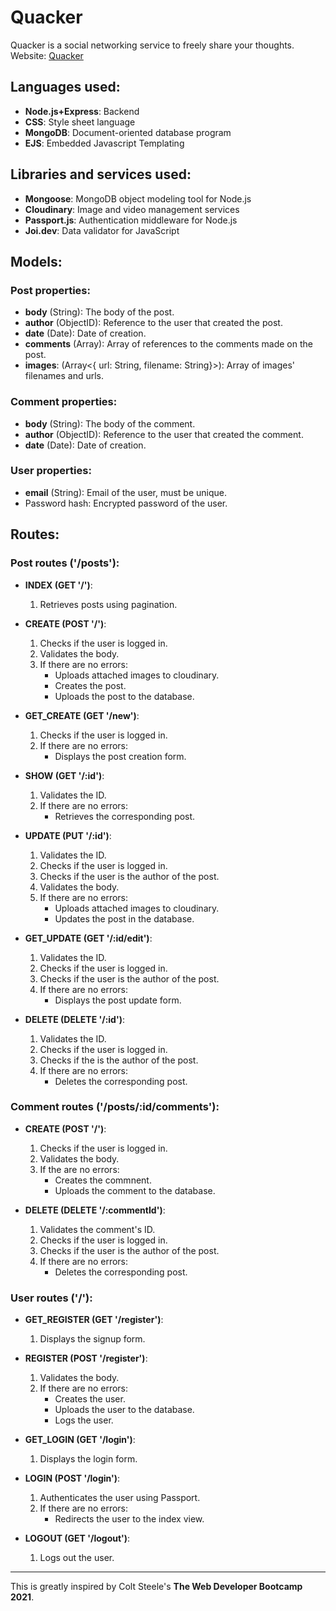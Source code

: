 # Quacker
Quacker is a social networking service to freely share your thoughts.\
Website: [Quacker](https://quacker-zdyv.onrender.com/)

## Languages used:
- **Node.js+Express**: Backend
- **CSS**: Style sheet language 
- **MongoDB**: Document-oriented database program
- **EJS**: Embedded Javascript Templating

## Libraries and services used:
- **Mongoose**: MongoDB object modeling tool for Node.js 
- **Cloudinary**: Image and video management services
- **Passport.js**: Authentication middleware for Node.js
- **Joi.dev**: Data validator for JavaScript

## Models:

### Post properties:
* **body** (String): The body of the post.
* **author** (ObjectID): Reference to the user that created the post.
* **date** (Date): Date of creation.
* **comments** (Array<ObjectID>): Array of references to the comments made on the post.
* **images**: (Array<{ url: String, filename: String}>): Array of images' filenames and urls.

### Comment properties:
* **body** (String): The body of the comment.
* **author** (ObjectID): Reference to the user that created the comment.
* **date** (Date): Date of creation.

### User properties:
* **email** (String): Email of the user, must be unique.
* Password hash: Encrypted password of the user.

## Routes:

### Post routes ('/posts'):
* **INDEX (GET '/')**: 
    1. Retrieves posts using pagination.

* **CREATE (POST '/')**: 
    1. Checks if the user is logged in.
    2. Validates the body. 
    3. If there are no errors: 
        * Uploads attached images to cloudinary.
        * Creates the post.
        * Uploads the post to the database.

* **GET_CREATE (GET '/new')**: 
    1. Checks if the user is logged in.
    2. If there are no errors:
        * Displays the post creation form.

* **SHOW (GET '/:id')**: 
    1. Validates the ID.
    2. If there are no errors:
        * Retrieves the corresponding post.

* **UPDATE (PUT '/:id')**: 
    1. Validates the ID.
    2. Checks if the user is logged in.
    3. Checks if the user is the author of the post.
    4. Validates the body.
    5. If there are no errors:
        * Uploads attached images to cloudinary.
        * Updates the post in the database.

* **GET_UPDATE (GET '/:id/edit')**:
    1. Validates the ID.
    2. Checks if the user is logged in.
    3. Checks if the user is the author of the post.
    4. If there are no errors:
        * Displays the post update form.

* **DELETE (DELETE '/:id')**: 
    1. Validates the ID.
    2. Checks if the user is logged in.
    3. Checks if the is the author of the post.
    4. If there are no errors:
        * Deletes the corresponding post.

### Comment routes ('/posts/:id/comments'):
* **CREATE (POST '/')**:
    1. Checks if the user is logged in.
    2. Validates the body.
    3. If the are no errors:
        * Creates the commnent.
        * Uploads the comment to the database.

* **DELETE (DELETE '/:commentId')**:
    1. Validates the comment's ID.
    2. Checks if the user is logged in.
    3. Checks if the user is the author of the post.
    4. If there are no errors:
        * Deletes the corresponding post.

### User routes ('/'):
* **GET_REGISTER (GET '/register')**:
    1.  Displays the signup form. 

* **REGISTER (POST '/register')**:
    1. Validates the body.
    2. If there are no errors:
        * Creates the user.
        * Uploads the user to the database.
        * Logs the user.

* **GET_LOGIN (GET '/login')**:
    1. Displays the login form.

* **LOGIN (POST '/login')**:
    1. Authenticates the user using Passport.
    2. If there are no errors:
        * Redirects the user to the index view.

* **LOGOUT (GET '/logout')**:
    1. Logs out the user.

---
This is greatly inspired by Colt Steele's **The Web Developer Bootcamp 2021**.
